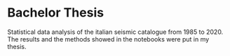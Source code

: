 # Bachelor Thesis
Statistical data analysis of the italian seismic catalogue from 1985 to 2020. The results and the methods showed in the notebooks were put in my thesis.

